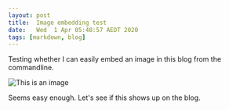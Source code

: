 ```yaml
---
layout: post
title:  Image embedding test
date:   Wed  1 Apr 05:48:57 AEDT 2020
tags: [markdown, blog]
---
```

Testing whether I can easily embed an image in this blog from the commandline.

![This is an image](/assets/screenshot_from_2020-04-01_05-53-40.png)

Seems easy enough.  Let's see if this shows up on the blog.
